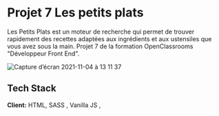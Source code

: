 # Projet 7 Les petits plats
Les Petits Plats est un moteur de recherche qui permet de trouver rapidement des recettes adaptées aux ingrédients et aux ustensiles que vous avez sous la main. Projet 7 de la formation OpenClassrooms "Développeur Front End".

![Capture d’écran 2021-11-04 à 13 11 37](https://user-images.githubusercontent.com/77536090/140311511-f925faa9-3e46-4100-af71-b3ffe70cc2f6.png)

## Tech Stack

**Client:** HTML, SASS , Vanilla JS ,


